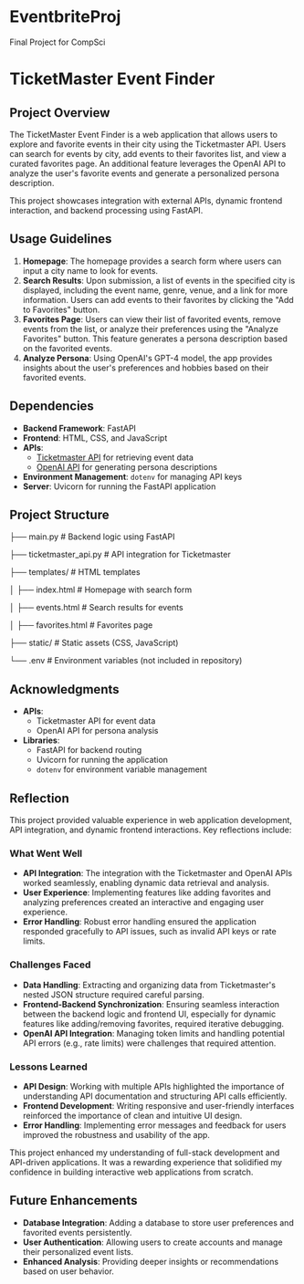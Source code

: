 # EventbriteProj
Final Project for CompSci
# TicketMaster Event Finder

## Project Overview
The TicketMaster Event Finder is a web application that allows users to explore and favorite events in their city using the Ticketmaster API. Users can search for events by city, add events to their favorites list, and view a curated favorites page. An additional feature leverages the OpenAI API to analyze the user's favorite events and generate a personalized persona description.

This project showcases integration with external APIs, dynamic frontend interaction, and backend processing using FastAPI.

## Usage Guidelines
1. **Homepage**: The homepage provides a search form where users can input a city name to look for events.
2. **Search Results**: Upon submission, a list of events in the specified city is displayed, including the event name, genre, venue, and a link for more information. Users can add events to their favorites by clicking the "Add to Favorites" button.
3. **Favorites Page**: Users can view their list of favorited events, remove events from the list, or analyze their preferences using the "Analyze Favorites" button. This feature generates a persona description based on the favorited events.
4. **Analyze Persona**: Using OpenAI's GPT-4 model, the app provides insights about the user's preferences and hobbies based on their favorited events.

## Dependencies
- **Backend Framework**: FastAPI
- **Frontend**: HTML, CSS, and JavaScript
- **APIs**:
  - [Ticketmaster API](https://developer.ticketmaster.com/) for retrieving event data
  - [OpenAI API](https://openai.com/api/) for generating persona descriptions
- **Environment Management**: `dotenv` for managing API keys
- **Server**: Uvicorn for running the FastAPI application

## Project Structure

├── main.py                  # Backend logic using FastAPI

├── ticketmaster_api.py      # API integration for Ticketmaster

├── templates/               # HTML templates

│   ├── index.html           # Homepage with search form

│   ├── events.html          # Search results for events

│   ├── favorites.html       # Favorites page

├── static/                  # Static assets (CSS, JavaScript)

└── .env                     # Environment variables (not included in repository)


## Acknowledgments
- **APIs**:
  - Ticketmaster API for event data
  - OpenAI API for persona analysis
- **Libraries**:
  - FastAPI for backend routing
  - Uvicorn for running the application
  - `dotenv` for environment variable management

## Reflection
This project provided valuable experience in web application development, API integration, and dynamic frontend interactions. Key reflections include:

### What Went Well
- **API Integration**: The integration with the Ticketmaster and OpenAI APIs worked seamlessly, enabling dynamic data retrieval and analysis.
- **User Experience**: Implementing features like adding favorites and analyzing preferences created an interactive and engaging user experience.
- **Error Handling**: Robust error handling ensured the application responded gracefully to API issues, such as invalid API keys or rate limits.

### Challenges Faced
- **Data Handling**: Extracting and organizing data from Ticketmaster's nested JSON structure required careful parsing.
- **Frontend-Backend Synchronization**: Ensuring seamless interaction between the backend logic and frontend UI, especially for dynamic features like adding/removing favorites, required iterative debugging.
- **OpenAI API Integration**: Managing token limits and handling potential API errors (e.g., rate limits) were challenges that required attention.

### Lessons Learned
- **API Design**: Working with multiple APIs highlighted the importance of understanding API documentation and structuring API calls efficiently.
- **Frontend Development**: Writing responsive and user-friendly interfaces reinforced the importance of clean and intuitive UI design.
- **Error Handling**: Implementing error messages and feedback for users improved the robustness and usability of the app.

This project enhanced my understanding of full-stack development and API-driven applications. It was a rewarding experience that solidified my confidence in building interactive web applications from scratch.

## Future Enhancements
- **Database Integration**: Adding a database to store user preferences and favorited events persistently.
- **User Authentication**: Allowing users to create accounts and manage their personalized event lists.
- **Enhanced Analysis**: Providing deeper insights or recommendations based on user behavior.
